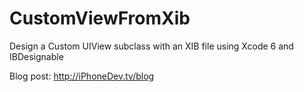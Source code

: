 CustomViewFromXib
=================

Design a Custom UIView subclass with an XIB file using Xcode 6 and IBDesignable

Blog post: http://iPhoneDev.tv/blog
